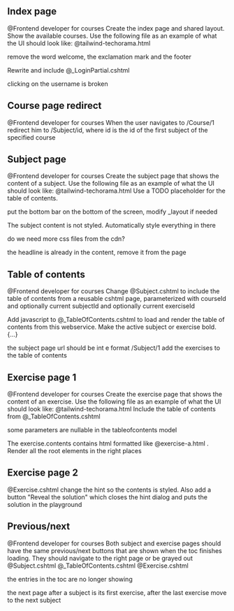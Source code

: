 ## Index page

@Frontend developer for courses
Create the index page and shared layout.
Show the available courses.
Use the following file as an example of what the UI should look like: @tailwind-techorama.html

remove the word welcome, the exclamation mark and the footer

Rewrite and include @_LoginPartial.cshtml

clicking on the username is broken

## Course page redirect

@Frontend developer for courses
When the user navigates to /Course/1 redirect him to /Subject/id, where id is the id of the first subject of the specified course

## Subject page

@Frontend developer for courses
Create the subject page that shows the content of a subject.
Use the following file as an example of what the UI should look like: @tailwind-techorama.html
Use a TODO placeholder for the table of contents.

put the bottom bar on the bottom of the screen, modify _layout if needed

The subject content is not styled. Automatically style everything in there

do we need more css files from the cdn?

the headline is already in the content, remove it from the page

## Table of contents

@Frontend developer for courses
Change @Subject.cshtml to include the table of contents from a reusable cshtml page, parameterized with courseId and optionally current subjectId and optionally current exerciseId

Add javascript to @_TableOfContents.cshtml to load and render the table of contents from this webservice. Make the active subject or exercise bold.
{...}

the subject page url should be int e format /Subject/1
add the exercises to the table of contents

## Exercise page 1

@Frontend developer for courses
Create the exercise page that shows the content of an exercise.
Use the following file as an example of what the UI should look like: @tailwind-techorama.html
Include the table of contents from @_TableOfContents.cshtml

some parameters are nullable in the tableofcontents model

The exercise.contents contains html formatted like @exercise-a.html . Render all the root elements in the right places

## Exercise page 2

@Exercise.cshtml change the hint so the contents is styled.
Also add a button "Reveal the solution" which closes the hint dialog and puts the solution in the playground

## Previous/next
@Frontend developer for courses
Both subject and exercise pages should have the same previous/next buttons that are shown when the toc finishes loading. They should navigate to the right page or be grayed out
@Subject.cshtml @_TableOfContents.cshtml @Exercise.cshtml

the entries in the toc are no longer showing

the next page after a subject is its first exercise, after the last exercise move to the next subject
